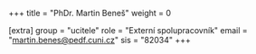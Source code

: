 +++
title = "PhDr. Martin Beneš"
weight = 0

[extra]
group = "ucitele"
role = "Externí spolupracovník"
email = "martin.benes@pedf.cuni.cz"
sis = "82034"
+++

